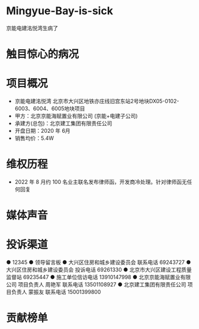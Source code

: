 # Mingyue-Bay-is-sick
京能电建洺悦湾生病了
# 触目惊心的病况

# 项目概况
- 京能电建洺悦湾
    北京市大兴区地铁亦庄线旧宫东站2号地块DX05-0102-6003、6004、6005地块项目
- 甲方：北京京能海赋置业有限公司  (京能+电建子公司)
- 承建方(总包)：北京建工集团有限责任公司    
- 开盘日期：2020 年 6月 
- 销售均价：5.4W

# 维权历程
- 2022 年 8 月约 100 名业主联名发布律师函，开发商冷处理。针对律师函无任何回复


# 媒体声音

# 投诉渠道
● 12345
● 领导留言板
● 大兴区住房和城乡建设委员会 联系电话 69243727 
● 大兴区住房和城乡建设委员会 投诉电话 69261330
● 北京市大兴区建设工程质量监督站 69235447
● 施工单位信访电话 13910147998
● 北京京能海赋置业有限公司 项目负责人 周艳军 联系电话 13501108927 
● 北京建工集团有限责任公司 项目负责人 蒙振友 联系电话 15001399800

# 贡献榜单


